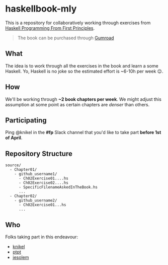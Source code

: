 # haskellbook-mly

This is a repository for collaboratively working through exercises from [Haskell Programming From First Principles](http://haskellbook.com).

> The book can be purchased through [Gumroad](https://gumroad.com/l/haskellbook)

## What
The idea is to work through all the exercises in the book and learn a some Haskell. Yo, Haskell is no joke so the estimated effort is ~6-10h per week :wink:.

## How
We'll be working through **~2 book chapters per week**. We might adjust this assumption at some point as certain chapters are _denser_ than others.

## Participating
Ping @knikel in the **#fp** Slack channel that you'd like to take part **before 1st of April**.

## Repository Structure

```
source/
  - Chapter01/
    - github_username1/
      - Ch02Exercise01....hs
      - Ch02Exercise02....hs
      - SpecificFilenameAskedInTheBook.hs
      ...
  - Chapter02/
    - github_username2/
      - Ch02Exercise01...hs
      ...

```

## Who
Folks taking part in this endeavour:
* [knikel](http://github.com/knikel)
* [ptpt](http://github.com/ptpt)
* [jesolem](http://github.com/jesolem)
